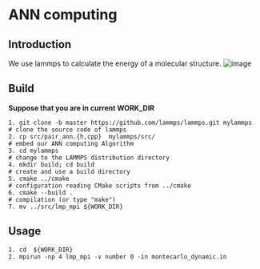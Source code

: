 # ANN computing


## Introduction
We use lammps to calculate the energy of a molecular structure.
![image](https://user-images.githubusercontent.com/70849044/109473796-bf75d200-7aae-11eb-98b7-4adb4e4b5ab2.png)












## Build
**Suppose that you are in current WORK_DIR**
```
1. git clone -b master https://github.com/lammps/lammps.git mylammps  # clone the source code of lammps
2. cp src/pair_ann.{h,cpp}  mylammps/src/                             # embed our ANN computing Algorithm
3. cd mylammps                                                        # change to the LAMMPS distribution directory
4. mkdir build; cd build                                              # create and use a build directory
5. cmake ../cmake                                                     # configuration reading CMake scripts from ../cmake
6. cmake --build .                                                    # compilation (or type "make")
7. mv ../src/lmp_mpi ${WORK_DIR}
```
## Usage
```
1. cd  ${WORK_DIR}
2. mpirun -np 4 lmp_mpi -v number 0 -in montecarlo_dynamic.in
```
